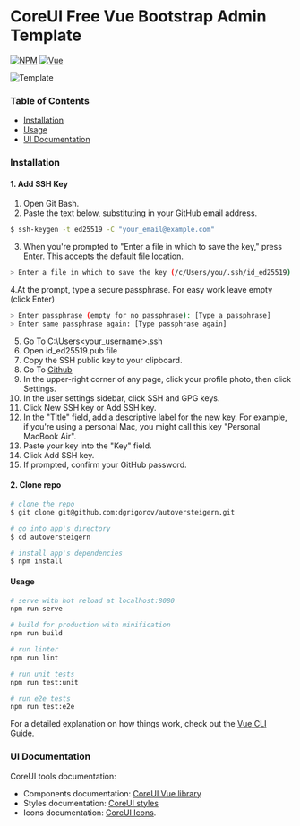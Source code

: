 # CoreUI Free Vue Bootstrap Admin Template

[![NPM][npm-coreui-vue-badge-latest]][npm-coreui-vue]
[![Vue](https://img.shields.io/badge/Vue-^2.6.11-brightgreen.svg?style=flat-square)][coreui]

[npm-coreui-vue]: https://www.npmjs.com/package/@coreui/vue
[npm-coreui-vue-badge-latest]: https://img.shields.io/npm/v/@coreui/vue/latest?style=flat-square&color=brightgreen  
[coreui]: https://coreui.io/vue

![Template](https://coreui.io/images/github/vue-free-template-3.gif)

### Table of Contents

- [Installation](#installation)
- [Usage](#usage)
- [UI Documentation](#ui-documentation)

### Installation

#### 1. Add SSH Key
1. Open Git Bash.
2. Paste the text below, substituting in your GitHub email address.

``` bash
$ ssh-keygen -t ed25519 -C "your_email@example.com"
```
3. When you're prompted to "Enter a file in which to save the key," press Enter. This accepts the default file location.

``` bash
> Enter a file in which to save the key (/c/Users/you/.ssh/id_ed25519):[Press enter]
```
4.At the prompt, type a secure passphrase. For easy work leave empty (click Enter)

``` bash
> Enter passphrase (empty for no passphrase): [Type a passphrase]
> Enter same passphrase again: [Type passphrase again]
```

5. Go To C:\Users\<your_username>\.ssh
6. Open id_ed25519.pub file
7. Copy the SSH public key to your clipboard.
8. Go To [Github](http://github.io)
9. In the upper-right corner of any page, click your profile photo, then click Settings.
10. In the user settings sidebar, click SSH and GPG keys.
11. Click New SSH key or Add SSH key.
12. In the "Title" field, add a descriptive label for the new key. For example, if you're using a personal Mac, you might call this key "Personal MacBook Air".
13. Paste your key into the "Key" field.
14. Click Add SSH key.
15. If prompted, confirm your GitHub password.


#### 2. Clone repo

``` bash
# clone the repo
$ git clone git@github.com:dgrigorov/autoversteigern.git

# go into app's directory
$ cd autoversteigern

# install app's dependencies
$ npm install
```

#### Usage

``` bash
# serve with hot reload at localhost:8080
npm run serve

# build for production with minification
npm run build

# run linter
npm run lint

# run unit tests
npm run test:unit

# run e2e tests
npm run test:e2e

```

For a detailed explanation on how things work, check out the [Vue CLI Guide](https://cli.vuejs.org/guide/).

### UI Documentation

CoreUI tools documentation:

- Components documentation: [CoreUI Vue library](https://coreui.io/vue/docs)
- Styles documentation: [CoreUI styles](https://coreui.io/docs/3.0-beta/)
- Icons documentation: [CoreUI Icons](http://coreui.io/icons).
